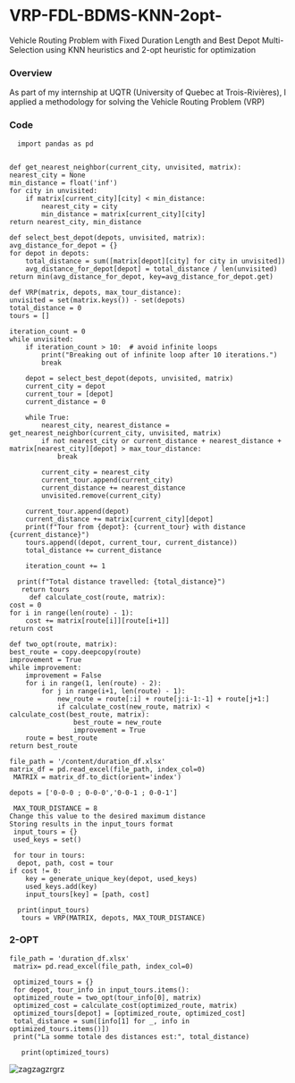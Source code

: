 # VRP-FDL-BDMS-KNN-2opt-
Vehicle Routing Problem with Fixed Duration Length and Best Depot Multi-Selection using KNN heuristics and 2-opt heuristic for optimization
### Overview
As part of my internship at UQTR (University of Quebec at Trois-Rivières), I applied a methodology for solving the Vehicle Routing Problem (VRP)
### Code


      import pandas as pd


    def get_nearest_neighbor(current_city, unvisited, matrix):
    nearest_city = None
    min_distance = float('inf')
    for city in unvisited:
        if matrix[current_city][city] < min_distance:
            nearest_city = city
            min_distance = matrix[current_city][city]
    return nearest_city, min_distance

    def select_best_depot(depots, unvisited, matrix):
    avg_distance_for_depot = {}
    for depot in depots:
        total_distance = sum([matrix[depot][city] for city in unvisited])
        avg_distance_for_depot[depot] = total_distance / len(unvisited)
    return min(avg_distance_for_depot, key=avg_distance_for_depot.get)

    def VRP(matrix, depots, max_tour_distance):
    unvisited = set(matrix.keys()) - set(depots)
    total_distance = 0
    tours = []

    iteration_count = 0
    while unvisited:
        if iteration_count > 10:  # avoid infinite loops
            print("Breaking out of infinite loop after 10 iterations.")
            break

        depot = select_best_depot(depots, unvisited, matrix)
        current_city = depot
        current_tour = [depot]
        current_distance = 0

        while True:
            nearest_city, nearest_distance = get_nearest_neighbor(current_city, unvisited, matrix)
            if not nearest_city or current_distance + nearest_distance + matrix[nearest_city][depot] > max_tour_distance:
                break

            current_city = nearest_city
            current_tour.append(current_city)
            current_distance += nearest_distance
            unvisited.remove(current_city)

        current_tour.append(depot)
        current_distance += matrix[current_city][depot]
        print(f"Tour from {depot}: {current_tour} with distance {current_distance}")
        tours.append((depot, current_tour, current_distance))
        total_distance += current_distance

        iteration_count += 1

      print(f"Total distance travelled: {total_distance}")
       return tours 
         def calculate_cost(route, matrix):
    cost = 0
    for i in range(len(route) - 1):
        cost += matrix[route[i]][route[i+1]]
    return cost

    def two_opt(route, matrix):
    best_route = copy.deepcopy(route)
    improvement = True
    while improvement:
        improvement = False
        for i in range(1, len(route) - 2):
            for j in range(i+1, len(route) - 1):
                new_route = route[:i] + route[j:i-1:-1] + route[j+1:]
                if calculate_cost(new_route, matrix) < calculate_cost(best_route, matrix):
                    best_route = new_route
                    improvement = True
        route = best_route
    return best_route
 
    file_path = '/content/duration_df.xlsx'
    matrix_df = pd.read_excel(file_path, index_col=0)
     MATRIX = matrix_df.to_dict(orient='index')

    depots = ['0-0-0 ; 0-0-0','0-0-1 ; 0-0-1']

     MAX_TOUR_DISTANCE = 8
    Change this value to the desired maximum distance
    Storing results in the input_tours format
     input_tours = {}
     used_keys = set()

     for tour in tours:
      depot, path, cost = tour
    if cost != 0:
        key = generate_unique_key(depot, used_keys)
        used_keys.add(key)
        input_tours[key] = [path, cost]

      print(input_tours)
       tours = VRP(MATRIX, depots, MAX_TOUR_DISTANCE)




  

### 2-OPT
    file_path = 'duration_df.xlsx'
     matrix= pd.read_excel(file_path, index_col=0)

     optimized_tours = {}
     for depot, tour_info in input_tours.items():
     optimized_route = two_opt(tour_info[0], matrix)
     optimized_cost = calculate_cost(optimized_route, matrix)
     optimized_tours[depot] = [optimized_route, optimized_cost]
     total_distance = sum([info[1] for _, info in optimized_tours.items()])
     print("La somme totale des distances est:", total_distance)

       print(optimized_tours)

![zagzagzrgrz](https://github.com/nassifferjani/VRP-FDL-BDMS-KNN-2opt-/assets/91385813/0b032a99-49d6-42ee-9a51-93b5dfb9e26d)


